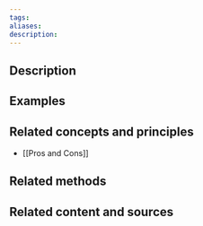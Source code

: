 ```yaml
---
tags: 
aliases: 
description:
---
```


## Description


## Examples 


## Related concepts and principles
- [[Pros and Cons]]

## Related methods


## Related content and sources
